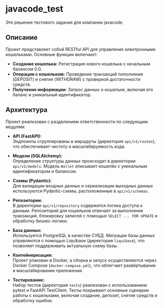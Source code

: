 # javacode_test

Это решение тестового задания для компании javacode.

## Описание

Проект представляет собой RESTful API для управления электронными кошельками. Основные функции включают:
- **Создание кошелька:** Регистрация нового кошелька с начальным балансом 0.0.
- **Операции с кошельком:** Проведение транзакций пополнения (DEPOSIT) и снятия (WITHDRAW) с проверкой достаточности средств.
- **Получение информации:** Запрос данных о кошельке, включая его баланс и уникальный идентификатор.

## Архитектура

Проект реализован с разделением ответственности по следующим модулям:

- **API (FastAPI):**  
  Эндпоинты сгруппированы в маршруты (директория `api/v1/routes`), что обеспечивает чистоту и масштабируемость кода.

- **Модели (SQLAlchemy):**  
  Определение структуры данных происходит в директории `api/v1/models`. Модель `Wallet` описывает кошелёк с уникальным идентификатором и балансом.

- **Схемы (Pydantic):**  
  Для валидации входных данных и сериализации выходных данных используются Pydantic-схемы, расположенные в `api/v1/schemas`.

- **Репозитории:**  
  В директории `api/v1/repository` содержится логика доступа к данным. Репозиторий для кошельков отвечает за выполнение транзакций, блокировку записей с помощью `SELECT ... FOR UPDATE` и обработку бизнес-логики.

- **База данных:**  
  Используется PostgreSQL в качестве СУБД. Миграции базы данных управляются с помощью Liquibase (директория `liquibase`), что позволяет поддерживать актуальную схему базы.

- **Контейнеризация:**  
  Проект упакован в Docker, а сборка и запуск осуществляются через Docker Compose (`docker-compose.yml`), что облегчает развёртывание и масштабирование приложения.

- **Тестирование:**  
  Набор тестов (директория `tests`) реализован с использованием pytest и FastAPI TestClient. Тесты покрывают основные сценарии работы с кошельками, включая создание, депозит, снятие средств и обработку ошибок.
